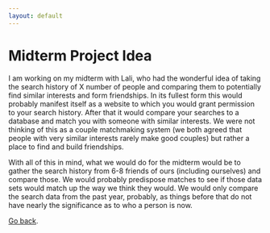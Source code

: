 ```yaml
---
layout: default
---
```


# [](#header-1) Midterm Project Idea

I am working on my midterm with Lali, who had the wonderful idea of taking the search history of X number of people and comparing them to potentially find similar interests and form friendships. In its fullest form this would probably manifest itself as a website to which you would grant permission to your search history. After that it would compare your searches to a database and match you with someone with similar interests. We were not thinking of this as a couple matchmaking system (we both agreed that people with very similar interests rarely make good couples) but rather a place to find and build friendships. 

With all of this in mind, what we would do for the midterm would be to gather the search history from 6-8 friends of ours (including ourselves) and compare those. We would probably predispose matches to see if those data sets would match up the way we think they would. We would only compare the search data from the past year, probably, as things before that do not have nearly the significance as to who a person is now. 

[Go back](Philosophy-Of-Data).
